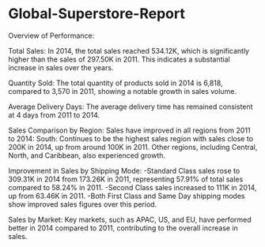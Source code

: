 # Global-Superstore-Report

Overview of Performance:

Total Sales:
 In 2014, the total sales reached 534.12K, which is significantly higher than the sales of 297.50K in 2011. This indicates a substantial increase in sales over the 
 years.
 
Quantity Sold:
 The total quantity of products sold in 2014 is 6,818, compared to 3,570 in 2011, showing a notable growth in sales volume.

Average Delivery Days:
 The average delivery time has remained consistent at 4 days from 2011 to 2014.

Sales Comparison by Region:
 Sales have improved in all regions from 2011 to 2014:
  South:
    Continues to be the highest sales region with sales close to 200K in 2014, up from around 100K in 2011.
  Other regions, including Central, North, and Caribbean, also experienced growth.

Improvement in Sales by Shipping Mode:
 -Standard Class sales rose to 309.31K in 2014 from 173.26K in 2011, representing 57.91% of total sales compared to 58.24% in 2011.
 -Second Class sales increased to 111K in 2014, up from 63.46K in 2011.
 -Both First Class and Same Day shipping modes show improved sales figures over this period.

Sales by Market:
  Key markets, such as APAC, US, and EU, have performed better in 2014 compared to 2011, contributing to the overall increase in sales.
